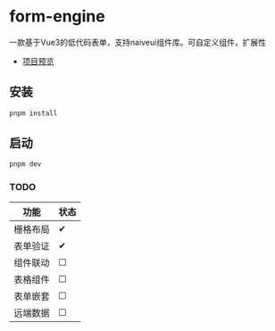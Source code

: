 # form-engine

一款基于Vue3的低代码表单，支持naiveui组件库。可自定义组件，扩展性

- [项目预览](https://ctrlc-git.gitee.io/lcaas-form/)

## 安装

```bash
pnpm install
```

## 启动

```bash
pnpm dev
```

### TODO

功能|状态
---|---
栅格布局|&#10004;
表单验证|&#10004;
组件联动|&#9744;
表格组件|&#9744;
表单嵌套|&#9744;
远端数据|&#9744;
